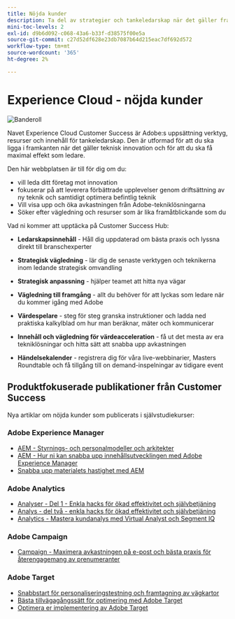 ```yaml
---
title: Nöjda kunder
description: Ta del av strategier och tankeledarskap när det gäller framgångsrika företag som drivs av Adobe Experience Cloud program och tjänster. Lås upp verktygen du behöver för att skapa en vägkarta och skapa ett effektivt team.
mini-toc-levels: 2
exl-id: d9b6d092-c068-43a6-b33f-d38575f00e5a
source-git-commit: c27d52df628e23db7087b64d215eac7df692d572
workflow-type: tm+mt
source-wordcount: '365'
ht-degree: 2%

---
```


# Experience Cloud - nöjda kunder

![Banderoll](assets/experience-cloud-banner-3.png)

Navet Experience Cloud Customer Success är Adobe:s uppsättning verktyg, resurser och innehåll för tankeledarskap. Den är utformad för att du ska ligga i framkanten när det gäller teknisk innovation och för att du ska få maximal effekt som ledare.

Den här webbplatsen är till för dig om du:

* vill leda ditt företag mot innovation
* fokuserar på att leverera förbättrade upplevelser genom driftsättning av ny teknik och samtidigt optimera befintlig teknik
* Vill visa upp och öka avkastningen från Adobe-tekniklösningarna
* Söker efter vägledning och resurser som är lika framåtblickande som du

Vad ni kommer att upptäcka på Customer Success Hub:

* **Ledarskapsinnehåll** - Håll dig uppdaterad om bästa praxis och lyssna direkt till branschexperter

* **Strategisk vägledning** - lär dig de senaste verktygen och teknikerna inom ledande strategisk omvandling

* **Strategisk anpassning** - hjälper teamet att hitta nya vägar

* **Vägledning till framgång** - allt du behöver för att lyckas som ledare när du kommer igång med Adobe

* **Värdespelare** - steg för steg granska instruktioner och ladda ned praktiska kalkylblad om hur man beräknar, mäter och kommunicerar

* **Innehåll och vägledning för värdeacceleration** - få ut det mesta av era tekniklösningar och hitta sätt att snabba upp avkastningen

* **Händelsekalender** - registrera dig för våra live-webbinarier, Masters Roundtable och få tillgång till on demand-inspelningar av tidigare event

## Produktfokuserade publikationer från Customer Success

Nya artiklar om nöjda kunder som publicerats i självstudiekurser:

### Adobe Experience Manager

* [AEM - Styrnings- och personalmodeller och arkitekter](https://experienceleague.adobe.com/docs/experience-manager-learn/cloud-service/introduction/strategy/experience-manager-governance-and-staffing-models.html?lang=en)
* [AEM - Hur ni kan snabba upp innehållsutvecklingen med Adobe Experience Manager](https://experienceleague.adobe.com/docs/experience-manager-learn/cloud-service/introduction/strategy/drive-content-velocity-for-sites.html?lang=en)
* [Snabba upp materialets hastighet med AEM](https://experienceleague.adobe.com/docs/experience-manager-learn/cloud-service/introduction/strategy/accelerate-content-velocity-aem.html?lang=en)

### Adobe Analytics

* [Analyser - Del 1 - Enkla hacks för ökad effektivitet och självbetjäning](https://experienceleague.adobe.com/docs/analytics-learn/tutorials/intro-to-analytics/strategy/analytics-simple-hacks-for-efficiency-part-one.html?lang=en)
* [Analys - del två - enkla hacks för ökad effektivitet och självbetjäning](https://experienceleague.adobe.com/docs/analytics-learn/tutorials/intro-to-analytics/strategy/analytics-simple-hacks-for-efficiency-part-two.html?lang=en)
* [Analytics - Mastera kundanalys med Virtual Analyst och Segment IQ](https://experienceleague.adobe.com/docs/analytics-learn/tutorials/intro-to-analytics/strategy/customer-intelligence-with-virtual-analyst.html?lang=en)

### Adobe Campaign

* [Campaign - Maximera avkastningen på e-post och bästa praxis för återengagemang av prenumeranter](https://experienceleague.adobe.com/docs/campaign-learn/tutorials/strategy/campaign-maximize-email-best-practices.html?lang=sv)

### Adobe Target

* [Snabbstart för personaliseringstestning och framtagning av vägkartor](https://experienceleague.adobe.com/docs/target-learn/tutorials/administration/strategy/create-personalization-roadmap-testing-plan.html?lang=en)
* [Bästa tillvägagångssätt för optimering med Adobe Target](https://experienceleague.adobe.com/docs/target-learn/tutorials/administration/strategy/target-best-practices-for-optimization.html?lang=en)
* [Optimera er implementering av Adobe Target](https://experienceleague.adobe.com/docs/target-learn/tutorials/administration/strategy/optimize-your-target-implementation.html?lang=en)